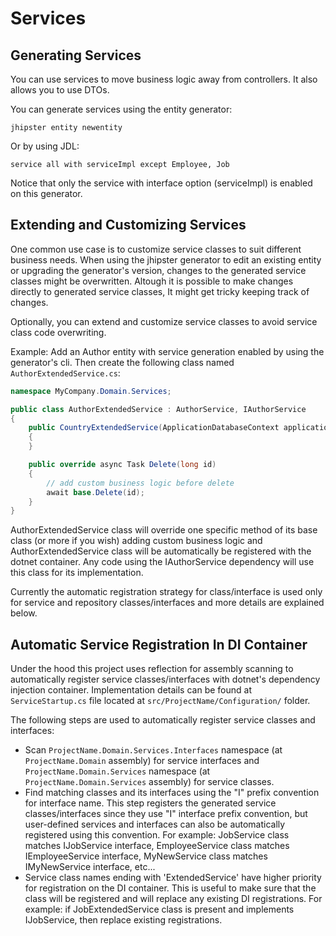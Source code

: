 # Services

## Generating Services

You can use services to move business logic away from controllers. It also allows you to use DTOs.

You can generate services using the entity generator:

`jhipster entity newentity`

Or by using JDL:

 `service all with serviceImpl except Employee, Job`

Notice that only the service with interface option (serviceImpl) is enabled on this generator.

## Extending and Customizing Services

One common use case is to customize service classes to suit different business needs. When using the jhipster generator to edit an existing entity or upgrading the generator's version, changes to the generated service classes might be overwritten. Altough it is possible to make changes directly to generated service classes, It might get tricky keeping track of changes.

Optionally, you can extend and customize service classes to avoid service class code overwriting.

Example:
Add an Author entity with service generation enabled by using the generator's cli.
Then create the following class named `AuthorExtendedService.cs`:

```csharp
namespace MyCompany.Domain.Services;

public class AuthorExtendedService : AuthorService, IAuthorService
{
    public CountryExtendedService(ApplicationDatabaseContext applicationDatabaseContext) : base(applicationDatabaseContext)
    {
    }

    public override async Task Delete(long id)
    {
        // add custom business logic before delete
        await base.Delete(id);
    }
}
```

AuthorExtendedService class will override one specific method of its base class (or more if you wish) adding custom business logic and AuthorExtendedService class will be automatically be registered with the dotnet container. Any code using the IAuthorService dependency will use this class for its implementation.

Currently the automatic registration strategy for class/interface is used only for service and repository classes/interfaces and more details are explained below.

## Automatic Service Registration In DI Container

Under the hood this project uses reflection for assembly scanning to automatically register service classes/interfaces with dotnet's dependency injection container.  Implementation details can be found at `ServiceStartup.cs` file located at `src/ProjectName/Configuration/` folder.

The following steps are used to automatically register service classes and interfaces:
- Scan `ProjectName.Domain.Services.Interfaces` namespace (at `ProjectName.Domain` assembly) for service interfaces and `ProjectName.Domain.Services` namespace (at `ProjectName.Domain.Services` assembly) for service classes.
- Find matching classes and its interfaces using the "I" prefix convention for interface name. This step registers the generated service classes/interfaces since they use "I" interface prefix convention, but user-defined services and interfaces can also be automatically registered using this convention.
For example: JobService class matches IJobService interface, EmployeeService class matches IEmployeeService interface, MyNewService class matches IMyNewService interface, etc...
- Service class names ending with 'ExtendedService' have higher priority for registration on the DI container. This is useful to make sure that the class will be registered and will replace any existing DI registrations.
For example: if JobExtendedService class is present and implements IJobService, then replace existing registrations.
